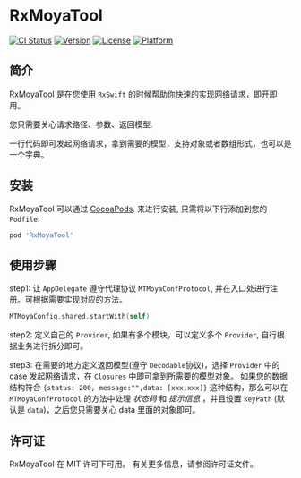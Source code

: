 # RxMoyaTool

[![CI Status](https://img.shields.io/travis/kled/RxMoyaTool.svg?style=flat)](https://travis-ci.org/kled/RxMoyaTool)
[![Version](https://img.shields.io/cocoapods/v/RxMoyaTool.svg?style=flat)](https://cocoapods.org/pods/RxMoyaTool)
[![License](https://img.shields.io/cocoapods/l/RxMoyaTool.svg?style=flat)](https://cocoapods.org/pods/RxMoyaTool)
[![Platform](https://img.shields.io/cocoapods/p/RxMoyaTool.svg?style=flat)](https://cocoapods.org/pods/RxMoyaTool)

## 简介
RxMoyaTool 是在您使用 ``RxSwift`` 的时候帮助你快速的实现网络请求，即开即用。

您只需要关心请求路径、参数、返回模型.

一行代码即可发起网络请求，拿到需要的模型，支持对象或者数组形式，也可以是一个字典。


<!--## Example-->

<!--To run the example project, clone the repo, and run `pod install` from the Example directory first.-->
## 安装

RxMoyaTool 可以通过 [CocoaPods](https://cocoapods.org). 来进行安装, 只需将以下行添加到您的 ``Podfile``:

```ruby
pod 'RxMoyaTool'
```

## 使用步骤

step1: 让 ``AppDelegate`` 遵守代理协议 ``MTMoyaConfProtocol``, 并在入口处进行注册。可根据需要实现对应的方法。

```Swift
MTMoyaConfig.shared.startWith(self)
```

step2: 定义自己的 ``Provider``, 如果有多个模块，可以定义多个 ``Provider``, 自行根据业务进行拆分即可。

step3: 在需要的地方定义返回模型(遵守 ``Decodable``协议)，选择 ``Provider`` 中的 case 发起网络请求，在 ``Closures`` 中即可拿到所需要的模型对象。
如果您的数据结构符合 ``{status: 200, message:"",data: [xxx,xxx]}`` 这种结构，那么可以在 ``MTMoyaConfProtocol`` 的方法中处理 *状态码* 和 *提示信息* ，并且设置 ``keyPath`` (默认是 ``data``)，之后您只需要关心 data 里面的对象即可。

## 许可证

RxMoyaTool 在 MIT 许可下可用。 有关更多信息，请参阅许可证文件。
